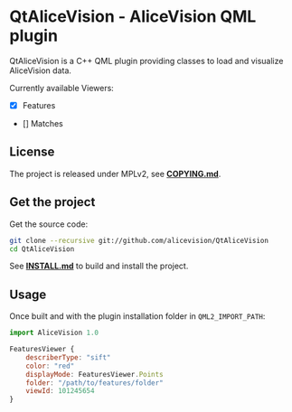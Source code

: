 # QtAliceVision - AliceVision QML plugin

QtAliceVision is a C++ QML plugin providing classes to load and visualize AliceVision data.

Currently available Viewers:
  - [X] Features 
  - [] Matches


## License

The project is released under MPLv2, see [**COPYING.md**](COPYING.md).


## Get the project

Get the source code:
```bash
git clone --recursive git://github.com/alicevision/QtAliceVision
cd QtAliceVision
```
See [**INSTALL.md**](INSTALL.md) to build and install the project.


## Usage

Once built and with the plugin installation folder in `QML2_IMPORT_PATH`:

```js
import AliceVision 1.0

FeaturesViewer {
    describerType: "sift"
    color: "red"
    displayMode: FeaturesViewer.Points
    folder: "/path/to/features/folder"
    viewId: 101245654
}
```
